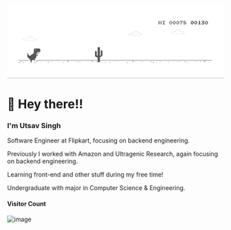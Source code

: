 ![image](https://github.com/utsavsingh899/utsavsingh899/blob/master/dino.gif)

# 👋 Hey there!!
### I'm Utsav Singh
Software Engineer at Flipkart, focusing on backend engineering.

Previously I worked with Amazon and Ultragenic Research, again focusing on backend engineering.

Learning front-end and other stuff during my free time!

Undergraduate with major in Computer Science & Engineering.

#### Visitor Count
![image](https://profile-counter.glitch.me/utsavsingh899/count.svg)
